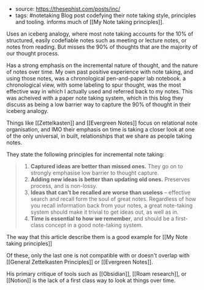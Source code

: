 - source: https://thesephist.com/posts/inc/
- tags: #notetaking 
Blog post codefying their note taking style, principles and tooling. informs much of [[My Note taking principles]].

Uses an iceberg analogy, where most note taking accounts for the 10% of structured, easily codefiable notes such as meeting or lecture notes, or notes from reading. But misses the 90% of thoughts that are the majority of our thought process.

Has a strong emphasis on the incremental nature of thought, and the nature of notes over time. My own past positive experience with note taking, and using those notes, was a chronological pen-and-paper lab notebook. a chronological view, with some labeling to spur thought, was the most effective way in which I actually used and referred back to my notes. This was acheived with a paper note taking system, which in this blog they discuss as being a low barrier way to capture the 90% of thought in their iceberg analogy.

Things like [[Zettelkasten]] and [[Evergreen Notes]] focus on relational note organisation, and IMO their emphasis on time is taking a closer look at one of the only universal, in built, relationships that we share as people taking notes.



They state the following principles for incremental note taking:
> 1.  **Captured ideas are better than missed ones.** They go on to strongly emphasise low barrier to thought capture.
> 2.  **Adding new ideas is better than updating old ones.** Preserves process, and is non-lossy.
> 3.  **Ideas that can’t be recalled are worse than useless** – effective search and recall form the soul of great notes. Regardless of how you recall information back from your notes, a great note-taking system should make it trivial to get ideas out, as well as in.
> 4.  **Time is essential to how we remember**, and should be a first-class concept in a good note-taking system.

The way that this article describe them is a good example for [[My Note taking principles]]

Of these, only the last one is not compatible with or doesn't overlap with [[General Zettelkasten Principles]] or [[Evergreen Notes]].

His primary critique of tools such as [[Obsidian]], [[Roam research]], or [[Notion]] is the lack of a first class way to look at things over time.